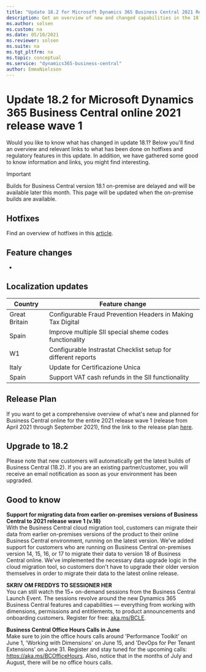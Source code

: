 ```yaml
---
title: "Update 18.2 for Microsoft Dynamics 365 Business Central 2021 Release Wave 1"
description: Get an overview of new and changed capabilities in the 18.2 update of Business Central online, which is part of 2021 release wave 1.
ms.author: solsen
ms.custom: na
ms.date: 05/10/2021
ms.reviewer: solsen
ms.suite: na
ms.tgt_pltfrm: na
ms.topic: conceptual
ms.service: "dynamics365-business-central"
author: EmmaNielsson
---
```


# Update 18.2 for Microsoft Dynamics 365 Business Central online 2021 release wave 1

Would you like to know what has changed in update 18.1? Below you'll find an overview and relevant links to what has been done on hotfixes and regulatory features in this update. In addition, we have gathered some good to know information and links, you might find interesting.

> [!IMPORTANT]  
> Builds for Business Central version 18.1 on-premise are delayed and will be available later this month. This page will be updated when the on-premise builds are available.

## Hotfixes
Find an overview of hotfixes in this [article](https://support.microsoft.com/topic/update-18-1-for-microsoft-dynamics-365-business-central-2021-release-wave-1-application-build-18-1-25158-platform-build-18-0-25290-c2b1b1d3-e875-4079-817e-aa51454feddb).

## Feature changes
-

## Localization updates 

| Country| Feature change |
|-------------|--------------|
|Great Britain | Configurable Fraud Prevention Headers in Making Tax Digital|
|Spain | Improve multiple SII special sheme codes functionality |
|W1 | Configurable Instrastat Checklist setup for different reports |
|Italy | Update for Certificazione Unica | 
|Spain | Support VAT cash refunds in the SII functionality | 

## Release Plan
If you want to get a comprehensive overview of what's new and planned for Business Central online for the entire 2021 release wave 1 (release from April 2021 through September 2021), find the link to the release plan [here](/dynamics365-release-plan/2021wave1/smb/dynamics365-business-central/planned-features).


## Upgrade to 18.2

Please note that new customers will automatically get the latest builds of Business Central (18.2). If you are an existing partner/customer, you will receive an email notification as soon as your environment has been upgraded.

## Good to know

**Support for migrating data from earlier on-premises versions of Business Central to 2021 release wave 1 (v.18)**  
With the Business Central cloud migration tool, customers can migrate their data from earlier on-premises versions of the product to their online Business Central environment, running on the latest version. We've added support for customers who are running on Business Central on-premises version 14, 15, 16, or 17 to migrate their data to version 18 of Business Central online. We've implemented the necessary data upgrade logic in the cloud migration tool, so customers don't have to upgrade their older version themselves in order to migrate their data to the latest online release. 

**SKRIV OM FREDDYS TO SESSIONER HER**  
You can still watch the 15+ on-demand sessions from the Business Central Launch Event. The sessions revolve around the new Dynamics 365 Business Central features and capabilities — everything from working with dimensions, permissions and entitlements, to product announcements and onboarding customers. Register for free: [aka.ms/BCLE](https://aka.ms/BCLE).

**Business Central Office Hours Calls in June**  
Make sure to join the office hours calls around 'Performance Toolkit' on June 1, 'Working with Dimensions' on June 15, and 'DevOps for Per Tenant Extensions' on June 31. Register and stay tuned for the upcoming calls: https://aka.ms/BCOfficeHours. Also, notice that in the months of July and August, there will be no office hours calls. 
